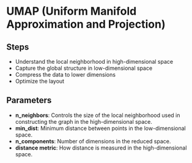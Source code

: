 # UMAP (Uniform Manifold Approximation and Projection)

## Steps
- Understand the local neighborhood in high-dimensional space
- Capture the global structure in low-dimensional space
- Compress the data to lower dimensions
- Optimize the layout

## Parameters
- **n_neighbors**: Controls the size of the local neighborhood used in constructing the graph in the high-dimensional space. 
- **min_dist**: Minimum distance between points in the low-dimensional space. 
- **n_components**: Number of dimensions in the reduced space. 
- **distance metric**: How distance is measured in the high-dimensional space. 